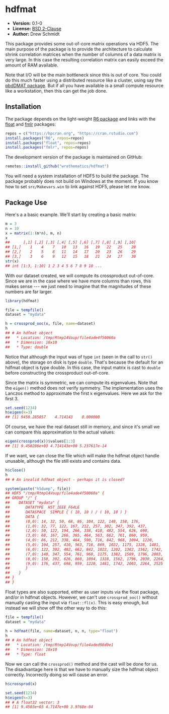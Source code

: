 # hdfmat

* **Version:** 0.1-0
* **License:** [BSD 2-Clause](https://opensource.org/licenses/BSD-2-Clause)
* **Author:** Drew Schmidt


This package provides some out-of-core matrix operations via HDF5. The main purpose of the package is to provide the architecture to calculate shrink correlation matrices when the number of columns of a data matrix is very large. In this case the resulting correlation matrix can easily exceed the amount of RAM available.

Note that I/O will be the main bottleneck since this is out of core. You could do this much faster using a distributed resource like a cluster, using say the [pbdDMAT package](https://github.com/RBigData/pbdDMAT). But if all you have available is a small compute resource like a workstation, then this can get the job done.



## Installation

The package depends on the light-weight [R6 package](https://cran.r-project.org/web/packages/R6/index.html) and links with the [float](https://cran.r-project.org/web/packages/float/index.html) and [fmlr](https://hpcran.org/packages/fmlr/index.html) packages:

```r
repos = c("https://hpcran.org", "https://cran.rstudio.com")
install.packages("R6", repos=repos)
install.packages("float", repos=repos)
install.packages("fmlr", repos=repos)
```

The development version of the package is maintained on GitHub:

```r
remotes::install_github("wrathematics/hdfmat")
```

You will need a system installation of HDF5 to build the package. The package probably does not build on Windows at the moment. If you know how to set `src/Makevars.win` to link against HDF5, please let me know.



## Package Use

Here's a a basic example. We'll start by creating a basic matrix:

```r
m = 3
n = 10
x = matrix(1:(m*n), m, n)
x
##      [,1] [,2] [,3] [,4] [,5] [,6] [,7] [,8] [,9] [,10]
## [1,]    1    4    7   10   13   16   19   22   25    28
## [2,]    2    5    8   11   14   17   20   23   26    29
## [3,]    3    6    9   12   15   18   21   24   27    30
str(x)
## int [1:3, 1:10] 1 2 3 4 5 6 7 8 9 10 ...
```

With our dataset created, we will compute its crossproduct out-of-core. Since we are in the case where we have more columns than rows, this makes sense --- we just need to imagine that the magnitudes of these numbers are far larger.

```r
library(hdfmat)

file = tempfile()
dataset = "mydata"

h = crossprod_ooc(x, file, name=dataset)
h
## # An hdfmat object
##   * Location: /tmp/Rtmp14Voup/file4ade4f50060a
##   * Dimension: 10x10
##   * Type: double
```

Notice that although the input was of type `int` (seen in the call to `str()` above), the storage on disk is type `double`. That's because the default for an hdfmat object is type double. In this case, the input matrix is cast to `double` before constructing the crossproduct out-of-core.

Since the matrix is symmetric, we can compute its eigenvalues. Note that the `eigen()` method does not verify symmetry. The implementation uses the Lanczos method to approximate the first `k` eigenvalues. Here we ask for the first 3.

```r
set.seed(1234)
h$eigen(k=3)
## [1] 9450.285857    4.714143    0.000000
```

Of course, we have the real dataset still in memory, and since it's small we can compare this approximation to the actual values:

```r
eigen(crossprod(x))$values[1:3]
## [1] 9.450286e+03 4.714143e+00 5.237617e-14
```

If we want, we can close the file which will make the hdfmat object handle unusable, although the file still exists and contains data.

```r
h$close()
h
## # An invalid hdfmat object - perhaps it is closed?

system(paste("h5dump", file))
## HDF5 "/tmp/Rtmp14Voup/file4ade4f50060a" {
## GROUP "/" {
##    DATASET "mydata" {
##       DATATYPE  H5T_IEEE_F64LE
##       DATASPACE  SIMPLE { ( 10, 10 ) / ( 10, 10 ) }
##       DATA {
##       (0,0): 14, 32, 50, 68, 86, 104, 122, 140, 158, 176,
##       (1,0): 32, 77, 122, 167, 212, 257, 302, 347, 392, 437,
##       (2,0): 50, 122, 194, 266, 338, 410, 482, 554, 626, 698,
##       (3,0): 68, 167, 266, 365, 464, 563, 662, 761, 860, 959,
##       (4,0): 86, 212, 338, 464, 590, 716, 842, 968, 1094, 1220,
##       (5,0): 104, 257, 410, 563, 716, 869, 1022, 1175, 1328, 1481,
##       (6,0): 122, 302, 482, 662, 842, 1022, 1202, 1382, 1562, 1742,
##       (7,0): 140, 347, 554, 761, 968, 1175, 1382, 1589, 1796, 2003,
##       (8,0): 158, 392, 626, 860, 1094, 1328, 1562, 1796, 2030, 2264,
##       (9,0): 176, 437, 698, 959, 1220, 1481, 1742, 2003, 2264, 2525
##       }
##    }
## }
## }
```

Float types are also supported, either as user inputs via the float package, and/or in hdfmat objects. However, we can't use `crossprod_ooc()` without manually casting the input via `float::fl(x)`. This is easy enough, but instead we will show off the other way to do this:

```r
file = tempfile()
dataset = "mydata"

h = hdfmat(file, name=dataset, n, n, type="float")
h
## # An hdfmat object
##   * Location: /tmp/Rtmp14Voup/file4aded98d9e1
##   * Dimension: 10x10
##   * Type: float
```

Now we can call the `crossprod()` method and the cast will be done for us. The disadvantage here is that we have to manually size the hdfmat object correctly. Incorrectly doing so will cause an error.

```r
h$crossprod(x)

set.seed(1234)
h$eigen(k=3)
## # A float32 vector: 3
## [1] 9.4503e+03 4.7147e+00 3.9768e-04
```
